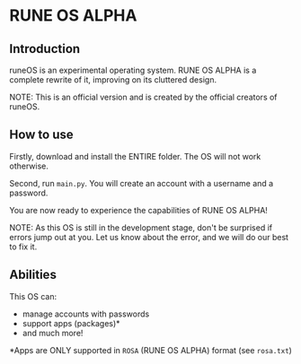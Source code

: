 # RUNE OS ALPHA
## Introduction
runeOS is an experimental operating system. RUNE OS ALPHA is a complete rewrite of it, improving on its cluttered design.

NOTE: This is an official version and is created by the official creators of runeOS.
## How to use
Firstly, download and install the ENTIRE folder. The OS will not work otherwise.

Second, run `main.py`. You will create an account with a username and a password.

You are now ready to experience the capabilities of RUNE OS ALPHA!

NOTE: As this OS is still in the development stage, don't be surprised if errors jump out at you. Let us know about the error, and we will do our best to fix it.
## Abilities
This OS can:
* manage accounts with passwords
* support apps (packages)*
* and much more!

*Apps are ONLY supported in `ROSA` (RUNE OS ALPHA) format (see `rosa.txt`)